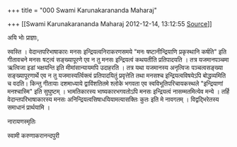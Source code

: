 +++
title = "000 Swami Karunakarananda Maharaj"

+++
[[Swami Karunakarananda Maharaj	2012-12-14, 13:12:55 [Source](https://groups.google.com/g/bvparishat/c/vQLrIMdL1ZE)]]



  
अयि भोः प्राज्ञाः,  
  
स्वस्ति । वेदान्तपरिभाषाकारः मनसः इन्द्रियत्वनिराकरणसमये "मनः षष्टानीन्द्रियाणि प्रकृस्थानि कर्षति" इति गीतावचने मनसः षट्त्वं सङ्ख्यापूरणे एव न तु मनसः इन्द्रियत्वं कथयतीति प्रतिपादयति । तत्र यजमानपञ्चमा ऋत्विजा इडां भक्षयन्ति इति मीमांसान्यायमपि उदाहरति । तत्र
यथा यजमानस्य अनृत्विजः पञ्चत्वसङ्ख्या सङ्ख्यापूरणार्थे एव न तु
यजमास्यर्त्विक्त्वं प्रतिपादयितुं प्रवृत्तेति तथा मनसश्च इन्द्रियत्वविषयेऽपि बोद्धव्यमिति च वदति। किन्तु गीतायाः दशमाध्याये द्वाविंशतितमे श्लोके भगवता एव स्वविभूतिपरिचायकस्थले "इन्द्रियाणां मनश्चास्मि" इति सुघुष्टम् । भामतिकारस्य भाष्यकारभगवतोऽपि मनसः इन्द्रियत्वं नासम्मतमित्येव मन्ये । तर्हि वेदान्तपरिभाषाकारस्य मनसः अनिन्द्रियत्वसिषाधयियामत्यासक्तिः कुतः इति मे नावगतम् । विद्वद्भिरेतस्य समाधानं प्रार्थयामि ।  
  
  
नारायणस्मृतिः  
  
स्वामी करुणाकरानन्दपुरी  

